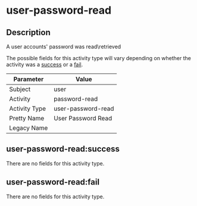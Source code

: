 user-password-read
==================

Description
-----------
A user accounts' password was read\retrieved 

The possible fields for this activity type will vary depending on whether the activity was a [success](#user-password-readsuccess) or a [fail](#user-password-readfail).

| Parameter     | Value              |
| ------------- | ------------------ |
| Subject       | user               |
| Activity      | password-read      |
| Activity Type | user-password-read |
| Pretty Name   | User Password Read |
| Legacy Name   |                    |

user-password-read:success
--------------------------

There are no fields for this activity type.


user-password-read:fail
-----------------------

There are no fields for this activity type.
